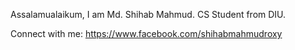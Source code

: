 Assalamualaikum, 
I am  Md. Shihab Mahmud.
CS Student from DIU.


Connect with me:
https://www.facebook.com/shihabmahmudroxy
